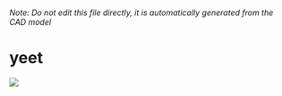 ###### Note: Do not edit this file directly, it is automatically generated from the CAD model

# yeet

![](/project.svg)

